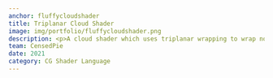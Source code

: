```yaml
---
anchor: fluffycloudshader
title: Triplanar Cloud Shader
image: img/portfolio/fluffycloudshader.png
description: <p>A cloud shader which uses triplanar wrapping to wrap noise on a 3D object to deform it.</p><p>This is a simple cloud shader with rim lighting where using a noise texture you can create a fluffy looking cloud.</p><p>Source code here</p><a href="https://github.com/CensedPie/FluffyCloudShader">https://github.com/CensedPie/FluffyCloudShader</a> 
team: CensedPie
date: 2021
category: CG Shader Language
---
```


